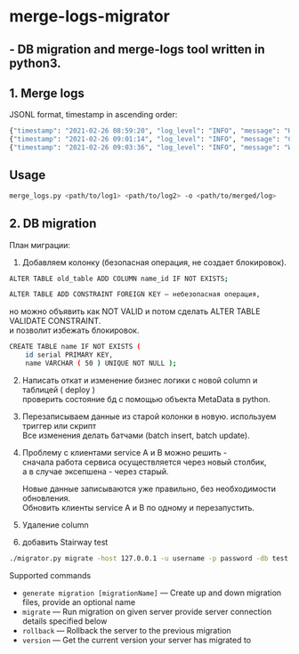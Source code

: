 # merge-logs-migrator
## - DB migration and merge-logs tool written in python3.


## 1. Merge logs

JSONL format, timestamp in ascending order:
```sh
{"timestamp": "2021-02-26 08:59:20", "log_level": "INFO", "message": "Hello"}
{"timestamp": "2021-02-26 09:01:14", "log_level": "INFO", "message": "Crazy"}
{"timestamp": "2021-02-26 09:03:36", "log_level": "INFO", "message": "World!"}
```

## Usage

```sh
merge_logs.py <path/to/log1> <path/to/log2> -o <path/to/merged/log>
```


## 2. DB migration

План миграции:

1. Добавляем колонку (безопасная операция, не создает блокировок).
```sh
ALTER TABLE old_table ADD COLUMN name_id IF NOT EXISTS;

ALTER TABLE ADD CONSTRAINT FOREIGN KEY — небезопасная операция,
```
но можно объявить как NOT VALID и потом сделать ALTER TABLE VALIDATE CONSTRAINT.</br>
и позволит избежать блокировок.

```sh
CREATE TABLE name IF NOT EXISTS (
	id serial PRIMARY KEY,
	name VARCHAR ( 50 ) UNIQUE NOT NULL );
```

2. Написать откат и изменение бизнес логики с новой column и таблицей ( deploy )</br>
проверить состояние бд с помощью объекта MetaData в python.


3. Перезаписываем данные из старой колонки в новую. используем триггер или скрипт</br>
Все изменения делать батчами (batch insert, batch update).


4. Проблему с клиентами service A и B можно решить -</br>
сначала работа сервиса осуществляется через новый столбик,</br> 
а в случае эксепшена - через старый.
   
   Новые данные записываются уже правильно, без необходимости обновления.</br>
   Обновить клиенты service A и B по одному и перезапустить.


5. Удаление column


6. добавить Stairway test


```sh
./migrator.py migrate -host 127.0.0.1 -u username -p password -db test
```

Supported commands
- `generate migration [migrationName]` &mdash; Create up and down migration files, 
  provide an optional name
- `migrate` &mdash; Run migration on given server
  provide server connection details specified below
- `rollback` &mdash; Rollback the server to the previous migration
- `version` &mdash; Get the current version your server has migrated to
